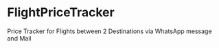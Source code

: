 # FlightPriceTracker
 Price Tracker for Flights between 2 Destinations via WhatsApp message and Mail
